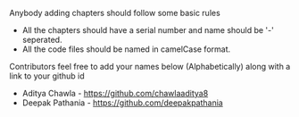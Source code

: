 Anybody adding chapters should follow some basic rules

- All the chapters should have a serial number and name should be '-' seperated.
- All the code files should be named in camelCase format.

Contributors feel free to add your names below (Alphabetically) along with a link to your github id

- Aditya Chawla - https://github.com/chawlaaditya8
- Deepak Pathania - https://github.com/deepakpathania